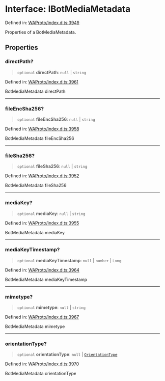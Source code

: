 # Interface: IBotMediaMetadata

Defined in: [WAProto/index.d.ts:3949](https://github.com/Fokusdotid/Baileys/blob/deec6cc75a88a82eaeedf16b76aa9218b2c772e3/WAProto/index.d.ts#L3949)

Properties of a BotMediaMetadata.

## Properties

### directPath?

> `optional` **directPath**: `null` \| `string`

Defined in: [WAProto/index.d.ts:3961](https://github.com/Fokusdotid/Baileys/blob/deec6cc75a88a82eaeedf16b76aa9218b2c772e3/WAProto/index.d.ts#L3961)

BotMediaMetadata directPath

***

### fileEncSha256?

> `optional` **fileEncSha256**: `null` \| `string`

Defined in: [WAProto/index.d.ts:3958](https://github.com/Fokusdotid/Baileys/blob/deec6cc75a88a82eaeedf16b76aa9218b2c772e3/WAProto/index.d.ts#L3958)

BotMediaMetadata fileEncSha256

***

### fileSha256?

> `optional` **fileSha256**: `null` \| `string`

Defined in: [WAProto/index.d.ts:3952](https://github.com/Fokusdotid/Baileys/blob/deec6cc75a88a82eaeedf16b76aa9218b2c772e3/WAProto/index.d.ts#L3952)

BotMediaMetadata fileSha256

***

### mediaKey?

> `optional` **mediaKey**: `null` \| `string`

Defined in: [WAProto/index.d.ts:3955](https://github.com/Fokusdotid/Baileys/blob/deec6cc75a88a82eaeedf16b76aa9218b2c772e3/WAProto/index.d.ts#L3955)

BotMediaMetadata mediaKey

***

### mediaKeyTimestamp?

> `optional` **mediaKeyTimestamp**: `null` \| `number` \| `Long`

Defined in: [WAProto/index.d.ts:3964](https://github.com/Fokusdotid/Baileys/blob/deec6cc75a88a82eaeedf16b76aa9218b2c772e3/WAProto/index.d.ts#L3964)

BotMediaMetadata mediaKeyTimestamp

***

### mimetype?

> `optional` **mimetype**: `null` \| `string`

Defined in: [WAProto/index.d.ts:3967](https://github.com/Fokusdotid/Baileys/blob/deec6cc75a88a82eaeedf16b76aa9218b2c772e3/WAProto/index.d.ts#L3967)

BotMediaMetadata mimetype

***

### orientationType?

> `optional` **orientationType**: `null` \| [`OrientationType`](../namespaces/BotMediaMetadata/enumerations/OrientationType.md)

Defined in: [WAProto/index.d.ts:3970](https://github.com/Fokusdotid/Baileys/blob/deec6cc75a88a82eaeedf16b76aa9218b2c772e3/WAProto/index.d.ts#L3970)

BotMediaMetadata orientationType
